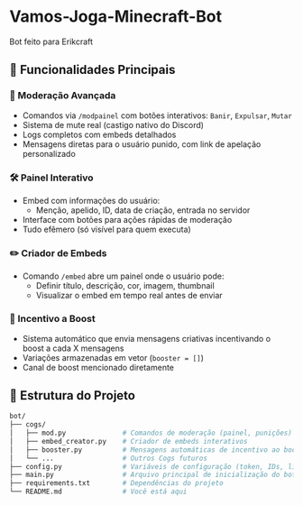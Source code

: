 # Vamos-Joga-Minecraft-Bot
Bot feito para Erikcraft

## 🧠 Funcionalidades Principais

### 🔧 Moderação Avançada
- Comandos via `/modpainel` com botões interativos: `Banir`, `Expulsar`, `Mutar`
- Sistema de mute real (castigo nativo do Discord)
- Logs completos com embeds detalhados
- Mensagens diretas para o usuário punido, com link de apelação personalizado

### 🛠️ Painel Interativo
- Embed com informações do usuário:
  - Menção, apelido, ID, data de criação, entrada no servidor
- Interface com botões para ações rápidas de moderação
- Tudo efêmero (só visível para quem executa)

### ✏️ Criador de Embeds
- Comando `/embed` abre um painel onde o usuário pode:
  - Definir título, descrição, cor, imagem, thumbnail
  - Visualizar o embed em tempo real antes de enviar

### 🚀 Incentivo a Boost
- Sistema automático que envia mensagens criativas incentivando o boost a cada X mensagens
- Variações armazenadas em vetor (`booster = []`)
- Canal de boost mencionado diretamente

## 📁 Estrutura do Projeto

```bash
bot/
├── cogs/
│   ├── mod.py              # Comandos de moderação (painel, punições)
│   ├── embed_creator.py    # Criador de embeds interativos
│   ├── booster.py          # Mensagens automáticas de incentivo ao boost
│   └── ...                 # Outros Cogs futuros
├── config.py               # Variáveis de configuração (token, IDs, link de apelação)
├── main.py                 # Arquivo principal de inicialização do bot
├── requirements.txt        # Dependências do projeto
└── README.md               # Você está aqui
